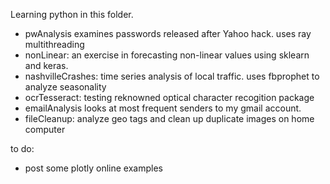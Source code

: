 Learning python in this folder.

*  pwAnalysis examines passwords released after Yahoo hack.  uses ray multithreading   
*  nonLinear: an exercise in forecasting non-linear values using sklearn and keras. 
*  nashvilleCrashes: time series analysis of local traffic.  uses fbprophet to analyze seasonality
*  ocrTesseract: testing reknowned optical character recogition package
*  emailAnalysis looks at most frequent senders to my gmail account.
*  fileCleanup: analyze geo tags and clean up duplicate images on home computer


to do: 
- post some plotly online examples
